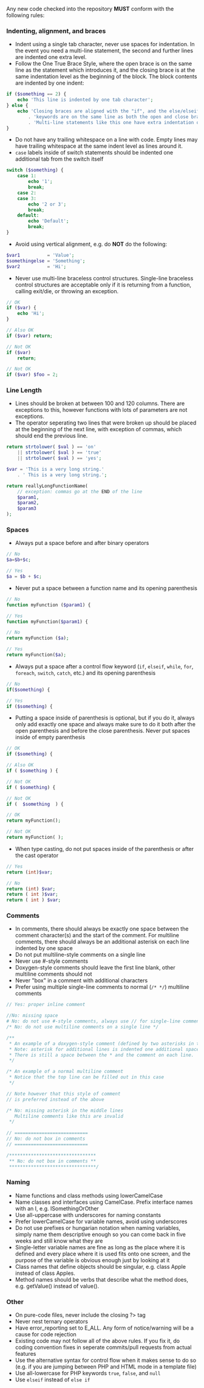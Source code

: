 Any new code checked into the repository **MUST** conform with the following rules:

### Indenting, alignment, and braces
* Indent using a single tab character, never use spaces for indentation. In the event you need a multi-line statement, the second and further lines are indented one extra level.
* Follow the One True Brace Style, where the open brace is on the same line as the statement which introduces it, and the closing brace is at the same indentation level as the beginning of the block. The block contents are indented by one indent:
```PHP
if ($something == 2) {
	echo 'This line is indented by one tab character';
} else {
	echo 'Closing braces are aligned with the "if", and the else/elseif '
		. 'keywords are on the same line as both the open and close brace. '
		. 'Multi-line statements like this one have extra indentation on further lines.';
}
```
* Do not have any trailing whitespace on a line with code. Empty lines may have trailing whitespace at the same indent level as lines around it.
* `case` labels inside of switch statements should be indented one additional tab from the switch itself
```PHP
switch ($something) {
	case 1:
		echo '1';
		break;
	case 2:
	case 3:
		echo '2 or 3';
		break;
	default:
		echo 'Default';
		break;
}
```
* Avoid using vertical alignment, e.g. do **NOT** do the following:
```PHP
$var1          = 'Value';
$somethingelse = 'Something';
$var2          = 'Hi';
```
* Never use multi-line braceless control structures. Single-line braceless control structures are acceptable only if it is returning from a function, calling exit/die, or throwing an exception.
```PHP
// OK
if ($var) {
	echo 'Hi';
}

// Also OK
if ($var) return;

// Not OK
if ($var)
	return;

// Not OK
if ($var) $foo = 2;
```

### Line Length
* Lines should be broken at between 100 and 120 columns. There are exceptions to this, however functions with lots of parameters are not exceptions.
* The operator seperating two lines that were broken up should be placed at the beginning of the next line, with exception of commas, which should end the previous line.
```PHP
return strtolower( $val ) == 'on'
	|| strtolower( $val ) == 'true'
	|| strtolower( $val ) == 'yes';

$var = 'This is a very long string.'
	. ' This is a very long string.';

return reallyLongFunctionName(
	// exception: commas go at the END of the line
	$param1,
	$param2,
	$param3
);
```

### Spaces
* Always put a space before and after binary operators
```PHP
// No
$a=$b+$c;

// Yes
$a = $b + $c;
```
* Never put a space between a function name and its opening parenthesis
```PHP
// No
function myFunction ($param1) {

// Yes
function myFunction($param1) {

// No
return myFunction ($a);

// Yes
return myFunction($a);
```
* Always put a space after a control flow keyword (`if`, `elseif`, `while`, `for`, `foreach`, `switch`, `catch`, etc.) and its opening parenthesis
```PHP
// No
if($something) {

// Yes
if ($something) {
```
* Putting a space inside of parenthesis is optional, but if you do it, always only add exactly one space and always make sure to do it both after the open parenthesis and before the close parenthesis. Never put spaces inside of empty parenthesis
```PHP
// OK
if ($something) {

// Also OK
if ( $something ) {

// Not OK
if ( $something) {

// Not OK
if (  $something  ) {

// OK
return myFunction();

// Not OK
return myFunction( );
```
* When type casting, do not put spaces inside of the parenthesis or after the cast operator
```PHP
// Yes
return (int)$var;

// No
return (int) $var;
return ( int )$var;
return ( int ) $var;
```

### Comments
* In comments, there should always be exactly one space between the comment character(s) and the start of the comment. For multiline comments, there should always be an additional asterisk on each line indented by one space
* Do not put multiline-style comments on a single line
* Never use #-style comments
* Doxygen-style comments should leave the first line blank, other multiline comments should not
* Never "box" in a comment with additional characters
* Prefer using multiple single-line comments to normal (`/* */`) multiline comments
```PHP
// Yes: proper inline comment

//No: missing space
# No: do not use #-style comments, always use // for single-line comments
/* No: do not use multiline comments on a single line */

/**
 * An example of a doxygen-style comment (defined by two asterisks in the first line)
 * Note: asterisk for additional lines is indented one additional space to align with the original asterisk.
 * There is still a space between the * and the comment on each line.
 */

/* An example of a normal multiline comment
 * Notice that the top line can be filled out in this case
 */

// Note however that this style of comment
// is preferred instead of the above

/* No: missing asterisk in the middle lines
   Multiline comments like this are invalid
 */
 
// ===========================
// No: do not box in comments
// ===========================

/********************************
 ** No: do not box in comments **
 ********************************/
```
### Naming
* Name functions and class methods using lowerCamelCase
* Name classes and interfaces using CamelCase. Prefix interface names with an I, e.g. ISomethingOrOther
* Use all-uppercase with underscores for naming constants
* Prefer lowerCamelCase for variable names, avoid using underscores
* Do not use prefixes or hungarian notation when naming variables, simply name them descriptive enough so you can come back in five weeks and still know what they are
* Single-letter variable names are fine as long as the place where it is defined and every place where it is used fits onto one screen, and the purpose of the variable is obvious enough just by looking at it
* Class names that define objects should be singular, e.g. class Apple instead of class Apples.
* Method names should be verbs that describe what the method does, e.g. getValue() instead of value().

### Other
* On pure-code files, never include the closing ?> tag
* Never nest ternary operators
* Have error_reporting set to E_ALL. Any form of notice/warning will be a cause for code rejection
* Existing code may not follow all of the above rules. If you fix it, do coding convention fixes in seperate commits/pull requests from actual features
* Use the alternative syntax for control flow when it makes sense to do so (e.g. if you are jumping between PHP and HTML mode in a template file)
* Use all-lowercase for PHP keywords `true`, `false`, and `null`
* Use `elseif` instead of `else if`

